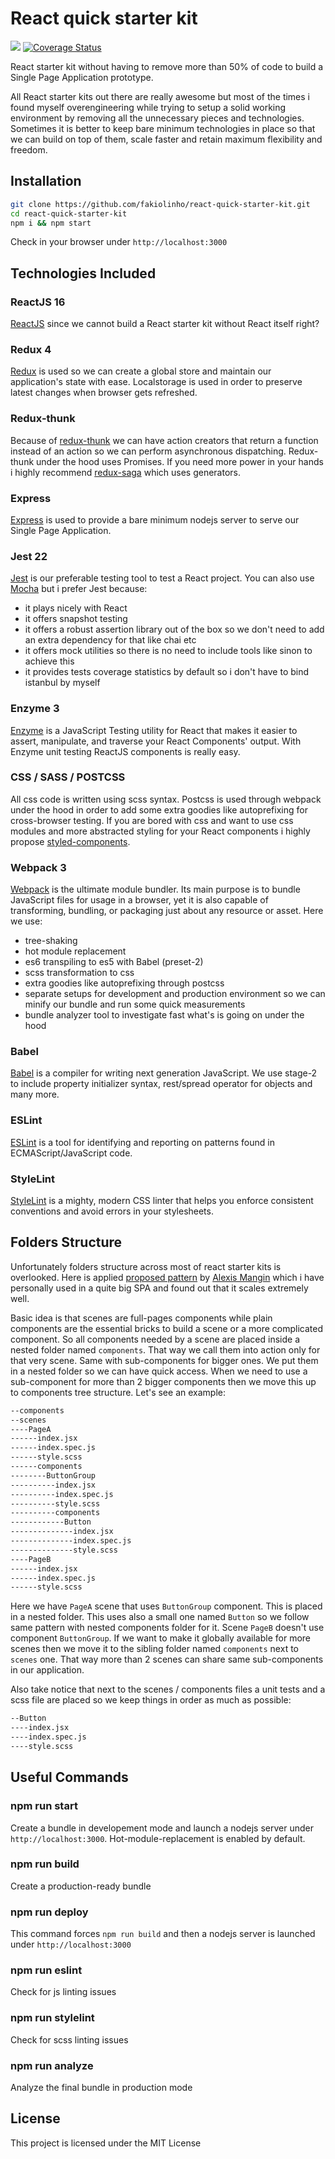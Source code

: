 # React quick starter kit

![](https://travis-ci.org/fakiolinho/react-quick-starter-kit.svg?branch=master) [![Coverage Status](https://coveralls.io/repos/github/fakiolinho/react-quick-starter-kit/badge.svg?branch=master)](https://coveralls.io/github/fakiolinho/react-quick-starter-kit?branch=master)

React starter kit without having to remove more than 50% of code to build a Single Page Application prototype.

All React starter kits out there are really awesome but most of the times i found myself overengineering while trying to setup a solid working environment by removing all the unnecessary pieces and technologies. Sometimes it is better to keep bare minimum technologies in place so that we can build on top of them, scale faster and retain maximum flexibility and freedom.

## Installation

```bash
git clone https://github.com/fakiolinho/react-quick-starter-kit.git
cd react-quick-starter-kit
npm i && npm start
```

Check in your browser under `http://localhost:3000`


## Technologies Included

### ReactJS 16

[ReactJS](https://facebook.github.io/react/) since we cannot build a React starter kit without React itself right?

### Redux 4

[Redux](https://github.com/reactjs/redux) is used so we can create a global store and maintain our application's state with ease. Localstorage is used in order to preserve latest changes when browser gets refreshed.

### Redux-thunk

Because of [redux-thunk](https://github.com/gaearon/redux-thunk) we can have action creators that return a function instead of an action so we can perform asynchronous dispatching. Redux-thunk under the hood uses Promises. If you need more power in your hands i highly recommend [redux-saga](https://github.com/redux-saga/redux-saga) which uses generators.

### Express

[Express](http://expressjs.com/) is used to provide a bare minimum nodejs server to serve our Single Page Application.

### Jest 22

[Jest](https://facebook.github.io/jest/) is our preferable testing tool to test a React project. You can also use [Mocha](https://mochajs.org/) but i prefer Jest because:

- it plays nicely with React
- it offers snapshot testing
- it offers a robust assertion library out of the box so we don't need to add an extra dependency for that like chai etc
- it offers mock utilities so there is no need to include tools like sinon to achieve this
- it provides tests coverage statistics by default so i don't have to bind istanbul by myself

### Enzyme 3

[Enzyme](https://github.com/airbnb/enzyme) is a JavaScript Testing utility for React that makes it easier to assert, manipulate, and traverse your React Components' output. With Enzyme unit testing ReactJS components is really easy.

### CSS / SASS / POSTCSS

All css code is written using scss syntax. Postcss is used through webpack under the hood in order to add some extra goodies like autoprefixing for cross-browser testing. If you are bored with css and want to use css modules and more abstracted styling for your React components i highly propose [styled-components](https://styled-components.com/).

### Webpack 3

[Webpack](https://webpack.js.org/) is the ultimate module bundler. Its main purpose is to bundle JavaScript files for usage in a browser, yet it is also capable of transforming, bundling, or packaging just about any resource or asset. Here we use:

- tree-shaking
- hot module replacement
- es6 transpiling to es5 with Babel (preset-2)
- scss transformation to css
- extra goodies like autoprefixing through postcss
- separate setups for development and production environment so we can minify our bundle and run some quick measurements
- bundle analyzer tool to investigate fast what's is going on under the hood

### Babel

[Babel](https://babeljs.io/) is a compiler for writing next generation JavaScript. We use stage-2 to include property initializer syntax, rest/spread operator for objects and many more.

### ESLint

[ESLint](http://eslint.org/) is a tool for identifying and reporting on patterns found in ECMAScript/JavaScript code.

### StyleLint

[StyleLint](https://stylelint.io/) is a mighty, modern CSS linter that helps you enforce consistent conventions and avoid errors in your stylesheets.

## Folders Structure

Unfortunately folders structure across most of react starter kits is overlooked. Here is applied [proposed pattern](https://medium.com/@alexmngn/how-to-better-organize-your-react-applications-2fd3ea1920f1) by [Alexis Mangin](http://www.alexismangin.com/) which i have personally used in a quite big SPA and found out that it scales extremely well.

Basic idea is that scenes are full-pages components while plain components are the essential bricks to build a scene or a more complicated component. So all components needed by a scene are placed inside a nested folder named `components`. That way we call them into action only for that very scene. Same with sub-components for bigger ones. We put them in a nested folder so we can have quick access. When we need to use a sub-component for more than 2 bigger components then we move this up to components tree structure. Let's see an example:

```bash
--components
--scenes
----PageA
------index.jsx
------index.spec.js
------style.scss
------components
--------ButtonGroup
----------index.jsx
----------index.spec.js
----------style.scss
----------components
------------Button
--------------index.jsx
--------------index.spec.js
--------------style.scss
----PageB
------index.jsx
------index.spec.js
------style.scss
```

Here we have `PageA` scene that uses `ButtonGroup` component. This is placed in a nested folder. This uses also a small one named `Button` so we follow same pattern with nested components folder for it. Scene `PageB` doesn't use component `ButtonGroup`. If we want to make it globally available for more scenes then we move it to the sibling folder named `components` next to `scenes` one. That way more than 2 scenes can share same sub-components in our application.

Also take notice that next to the scenes / components files a unit tests and a scss file are placed so we keep things in order as much as possible:

```bash
--Button
----index.jsx
----index.spec.js
----style.scss
```

## Useful Commands

### npm run start

Create a bundle in developement mode and launch a nodejs server under `http://localhost:3000`. Hot-module-replacement is enabled by default.

### npm run build

Create a production-ready bundle

### npm run deploy

This command forces `npm run build` and then a nodejs server is launched under `http://localhost:3000`

### npm run eslint

Check for js linting issues

### npm run stylelint

Check for scss linting issues

### npm run analyze

Analyze the final bundle in production mode

## License

This project is licensed under the MIT License